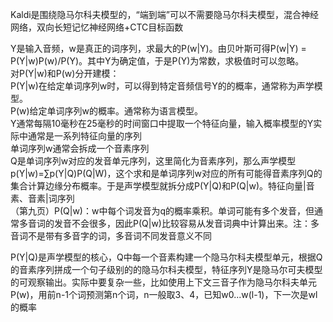 Kaldi是围绕隐马尔科夫模型的，“端到端”可以不需要隐马尔科夫模型，混合神经网络，双向长短记忆神经网络+CTC目标函数

Y是输入音频，w是真正的词序列，求最大的P(w|Y)。由贝叶斯可得P(w|Y) = P(Y|w)P(w)/P(Y)。其中Y为确定值，于是P(Y)为常数，求极值时可以忽略。     
对P(Y|w)和P(w)分开建模：     
P(Y|w)在给定单词序列w时，可以得到特定音频信号Y的的概率，通常称为声学模型。    
P(w)给定单词序列w的概率。通常称为语言模型。     
Y通常每隔10毫秒在25毫秒的时间窗口中提取一个特征向量，输入概率模型的Y实际中通常是一系列特征向量的序列    
单词序列w通常会拆成一个音素序列     
Q是单词序列w对应的发音单元序列，这里简化为音素序列，那么声学模型p(Y|w)=∑p(Y|Q)P(Q|W)，这个求和是单词序列w对应的所有可能得音素序列Q的集合计算边缘分布概率。于是声学模型就拆分成P(Y|Q)和P(Q|w)。特征向量|音素、音素|词序列     
（第九页）P(Q|w)：w中每个词发音为q的概率乘积。单词可能有多个发音，但通常多音词的发音不会很多，因此P(Q|w)比较容易从发音词典中计算出来。注：多音词不是带有多音字的词，多音词不同发音意义不同     

P(Y|Q)是声学模型的核心，Q中每一个音素构建一个隐马尔科夫模型单元，根据Q的音素序列拼成一个句子级别的的隐马尔科夫模型，特征序列Y是隐马尔可夫模型的可观察输出。实际中要复杂一些，比如使用上下文三音子作为隐马尔科夫单元     
P(w)，用前n-1个词预测第n个词，n一般取3、4，已知w0...w(l-1)，下一次是wl的概率     
